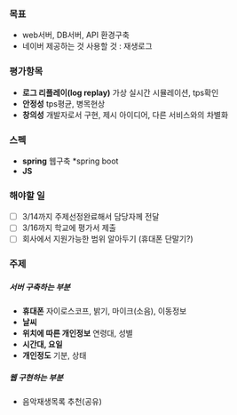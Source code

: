 ### 목표
- web서버, DB서버, API 환경구축
- 네이버 제공하는 것 사용할 것 : 재생로그

### 평가항목
- __로그 리플레이(log replay)__ 가상 실시간 시뮬레이션, tps확인
- __안정성__ tps평균, 병목현상
- __창의성__ 개발자로서 구현, 제시 아이디어, 다른 서비스와의 차별화

### 스펙
- __spring__ 웹구축 *spring boot
- __JS__

### 해야할 일
- [ ] 3/14까지 주제선정완료해서 담당자께 전달
- [ ] 3/16까지 학교에 평가서 제출
- [ ] 회사에서 지원가능한 범위 알아두기 (휴대폰 단말기?)

### 주제
##### 서버 구축하는 부분
- __휴대폰__ 자이로스코프, 밝기, 마이크(소음), 이동정보
- __날씨__
- __위치에 따른 개인정보__ 연령대, 성별
- __시간대, 요일__
- __개인정도__ 기분, 상태

##### 웹 구현하는 부분
- 음악재생목록 추천(공유)
